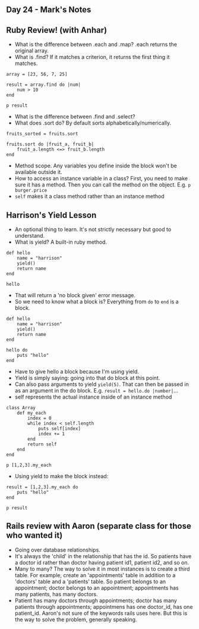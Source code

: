 ## Day 24 - Mark's Notes

## Ruby Review! (with Anhar)

- What is the difference between .each and .map? .each returns the original array. 
- What is .find? If it matches a criterion, it returns the first thing it matches.
```
array = [23, 56, 7, 25]

result = array.find do |num|
	num > 10
end 

p result
```

- What is the difference between .find and .select?
- What does .sort do? By default sorts alphabetically/numerically.
```
fruits_sorted = fruits.sort

fruits.sort do |fruit_a, fruit_b|
	fruit_a.length <=> fruit_b.length
end 

```

- Method scope. Any variables you define inside the block won't be available outside it.
- How to access an instance variable in a class? First, you need to make sure it has a method. Then you can call the method on the object. E.g. `p burger.price`
- `self` makes it a class method rather than an instance method

## Harrison's Yield Lesson

- An optional thing to learn. It's not strictly necessary but good to understand.
- What is yield? A built-in ruby method. 
```
def hello
	name = "harrison"
	yield()
	return name
end 

hello
```
- That will return a 'no block given' error message.
- So we need to know what a block is? Everything from `do` to `end` is a block.
```
def hello
	name = "harrison"
	yield()
	return name
end 

hello do
	puts "hello"
end

```
- Have to give hello a block because I'm using yield.
- Yield is simply saying: going into that do block at this point. 
- Can also pass arguments to yield `yield(5)`. That can then be passed in as an argument in the do block. E.g. `result = hello.do |number|`...
- self represents the actual instance inside of an instance method
```
class Array
	def my_each
		index = 0
		while index < self.length
			puts self[index]
			index += 1
		end
		return self
	end 
end

p [1,2,3].my_each
``` 
- Using yield to make the block instead:
```
result = [1,2,3].my_each do
	puts "hello"
end

p result
```

## Rails review with Aaron (separate class for those who wanted it)

- Going over database relationships.
- It's always the 'child' in the relationship that has the id. So patients have a doctor id rather than doctor having patient id1, patient id2, and so on.
- Many to many? The way to solve it in most instances is to create a third table. For example, create an 'appointments' table in addition to a 'doctors' table and a 'patients' table. So patient belongs to an appointment; doctor belongs to an appointment; appointments has many patients, has many doctors.
- Patient has many doctors through appointments; doctor has many patients through appointments; appointmens has one doctor_id, has one patient_id. Aaron's not sure of the keywords rails uses here. But this is the way to solve the problem, generally speaking.
